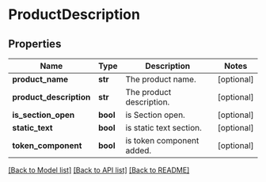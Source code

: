# ProductDescription

## Properties
Name | Type | Description | Notes
------------ | ------------- | ------------- | -------------
**product_name** | **str** | The product name. | [optional] 
**product_description** | **str** | The product description. | [optional] 
**is_section_open** | **bool** | is Section open. | [optional] 
**static_text** | **bool** | is static text section. | [optional] 
**token_component** | **bool** | is token component added. | [optional] 

[[Back to Model list]](../README.md#documentation-for-models) [[Back to API list]](../README.md#documentation-for-api-endpoints) [[Back to README]](../README.md)


